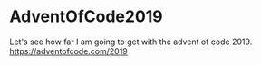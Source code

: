 # AdventOfCode2019
Let's see how far I am going to get with the advent of code 2019. https://adventofcode.com/2019
